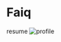 # Faiq
resume
![profile](https://user-images.githubusercontent.com/97042602/148051385-3fd71be2-e22a-436e-b4ea-9b5bb0fbb733.JPG)

